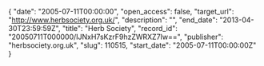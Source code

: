 {
  "date": "2005-07-11T00:00:00", 
  "open_access": false, 
  "target_url": "http://www.herbsociety.org.uk/", 
  "description": "", 
  "end_date": "2013-04-30T23:59:59Z", 
  "title": "Herb Society", 
  "record_id": "20050711T000000/IJNxH7sKzrF9hzZWRXZ7Iw==", 
  "publisher": "herbsociety.org.uk", 
  "slug": 110515, 
  "start_date": "2005-07-11T00:00:00Z"
}

